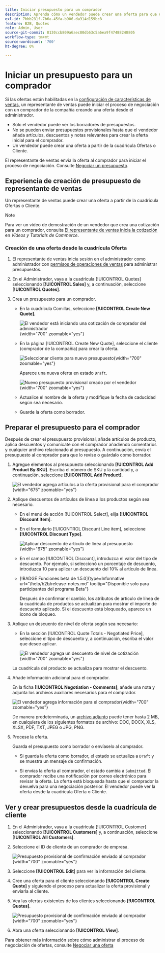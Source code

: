 ```yaml
---
title: Iniciar presupuesto para un comprador
description: Aprenda cómo un vendedor puede crear una oferta para que un comprador específico inicie el proceso de negociación. El vendedor sólo puede enviar presupuestos a los clientes asociados a una cuenta de la empresa en el sitio web seleccionado.
exl-id: 7bbb281f-7b6a-45fa-b906-da314d159bc8
feature: B2B, Quotes
role: Admin, User
source-git-commit: 8130ccb809a6aec80db63c5a6ea9f47488248805
workflow-type: tm+mt
source-wordcount: '700'
ht-degree: 0%

---
```


# Iniciar un presupuesto para un comprador

Si las ofertas están habilitadas en la [configuración de características de ventas](configure-quotes.md), un representante de ventas puede iniciar el proceso de negociación con un comprador de la compañía creando una oferta desde el administrador.

- Solo el vendedor puede ver los borradores de presupuestos.
- No se pueden enviar presupuestos provisionales hasta que el vendedor añada artículos, descuentos y notas relevantes para crear la oferta inicial para el comprador.
- Un vendedor puede crear una oferta a partir de la cuadrícula Ofertas o Cliente.

El representante de ventas envía la oferta al comprador para iniciar el proceso de negociación. Consulte [Negociar un presupuesto](quote-price-negotiation.md).

## Experiencia de creación de presupuesto de representante de ventas

Un representante de ventas puede crear una oferta a partir de la cuadrícula Ofertas o Cliente.

>[!NOTE]
>
>Para ver un vídeo de demostración de un vendedor que crea una cotización para un comprador, consulta [El representante de ventas inicia la cotización](https://experienceleague.adobe.com/docs/commerce-learn/tutorials/b2b/b2b-quote/sales-rep-initiates-quote.html) en _Vídeos y Tutorials de Commerce_.

### Creación de una oferta desde la cuadrícula Oferta

1. El representante de ventas inicia sesión en el administrador como administrador con [permisos de operaciones de ventas](../systems/permissions.md) para administrar presupuestos.

1. En el Administrador, vaya a la cuadrícula [!UICONTROL Quotes] seleccionando **[!UICONTROL Sales]** y, a continuación, seleccione **[!UICONTROL Quotes]**.

1. Crea un presupuesto para un comprador.

   - En la cuadrícula Comillas, seleccione **[!UICONTROL Create New Quote]**.

     ![El vendedor está iniciando una cotización de comprador del administrador](./assets/quote-draft-from-admin.png){width="700" zoomable="yes"}

   - En la página [!UICONTROL Create New Quote], seleccione el cliente (comprador de la compañía) para crear la oferta.

     ![Seleccionar cliente para nuevo presupuesto](./assets/quote-draft-from-admin-select-buyer.png){width="700" zoomable="yes"}

     Aparece una nueva oferta en estado `Draft`.

     ![Nuevo presupuesto provisional creado por el vendedor](./assets/quote-create-by-seller.png){width="700" zoomable="yes"}

   - Actualice el nombre de la oferta y modifique la fecha de caducidad según sea necesario.

   - Guarde la oferta como borrador.

## Preparar el presupuesto para el comprador

Después de crear el presupuesto provisional, añade artículos de producto, aplica descuentos y comunícate con el comprador añadiendo comentarios y cualquier archivo relacionado al presupuesto. A continuación, envía el presupuesto al comprador para que lo revise o guárdalo como borrador.

1. Agregue elementos al presupuesto seleccionando **[!UICONTROL Add Product By SKU]**. Escriba el número de SKU y la cantidad y, a continuación, seleccione **[!UICONTROL Add Product]**.

   ![El vendedor agrega artículos a la oferta provisional para el comprador](./assets/quote-draft-add-items.png){width="675" zoomable="yes"}

1. Aplique descuentos de artículos de línea a los productos según sea necesario.

   - En el menú de acción [!UICONTROL Select], elija **[!UICONTROL Discount Item]**.

   - En el formulario [!UICONTROL Discount Line item], seleccione **[!UICONTROL Discount Type]**.

     ![Aplicar descuento de artículo de línea al presupuesto](./assets/quote-discount-line-item.png){width="675" zoomable="yes"}

   - En el campo [!UICONTROL Discount], introduzca el valor del tipo de descuento. Por ejemplo, si seleccionó un porcentaje de descuento, introduzca 10 para aplicar un descuento del 10% al artículo de línea.

   - [!BADGE Funciones beta de 1.5.0]{type=Informative url="/help/b2b/release-notes.md" tooltip="Disponible solo para participantes del programa Beta"}

     Después de confirmar el cambio, los atributos de artículo de línea de la cuadrícula de productos se actualizan para mostrar el importe de descuento aplicado. Si el descuento está bloqueado, aparece un icono de bloqueo.

1. Aplique un descuento de nivel de oferta según sea necesario:

   - En la sección [!UICONTROL Quote Totals - Negotiated Price], seleccione el tipo de descuento y, a continuación, escriba el valor que desee aplicar.

     ![El vendedor agrega un descuento de nivel de cotización](./assets/quote-draft-total-discount.png){width="700" zoomable="yes"}

   La cuadrícula del producto se actualiza para mostrar el descuento.

1. Añade información adicional para el comprador.

   En la ficha **[!UICONTROL Negotiation - Comments]**, añade una nota y adjunta los archivos auxiliares necesarios para el comprador.

   ![El vendedor agrega información para el comprador](./assets/quote-draft-add-info-for-buyer.png){width="700" zoomable="yes"}

   De manera predeterminada, un [archivo adjunto](configure-quotes.md) puede tener hasta 2 MB, en cualquiera de los siguientes formatos de archivo: DOC, DOCX, XLS, XLSX, PDF, TXT, JPEG o JPG, PNG.

1. Procese la oferta.

   Guarda el presupuesto como borrador o envíaselo al comprador.

   - Si guarda la oferta como borrador, el estado se actualiza a `Draft` y se muestra un mensaje de confirmación.

   - Si envías la oferta al comprador, el estado cambia a `Submitted`. El comprador recibe una notificación por correo electrónico para revisar la oferta. La oferta está bloqueada hasta que el comprador la devuelva para una negociación posterior. El vendedor puede ver la oferta desde la cuadrícula Oferta o Cliente.

## Ver y crear presupuestos desde la cuadrícula de cliente

1. En el Administrador, vaya a la cuadrícula [!UICONTROL Customer] seleccionando **[!UICONTROL Customers]** y, a continuación, seleccione **[!UICONTROL All Customers]**.

1. Seleccione el ID de cliente de un comprador de empresa.

   ![Presupuesto provisional de confirmación enviado al comprador](./assets/quote-view-customer-quotes.png){width="700" zoomable="yes"}

1. Seleccione **[!UICONTROL Edit]** para ver la información del cliente.

1. Cree una oferta para el cliente seleccionando **[!UICONTROL Create Quote]** y siguiendo el proceso para actualizar la oferta provisional y enviarla al cliente.

1. Vea las ofertas existentes de los clientes seleccionando **[!UICONTROL Quotes]**.

   ![Presupuesto provisional de confirmación enviado al comprador](./assets/quote-list-from-customer-information.png){width="700" zoomable="yes"}

1. Abra una oferta seleccionando **[!UICONTROL View]**.

Para obtener más información sobre cómo administrar el proceso de negociación de ofertas, consulte [Negociar una oferta](quote-price-negotiation.md)
